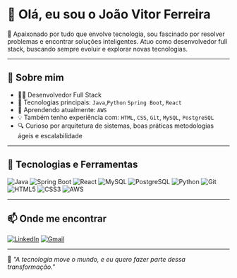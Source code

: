 
# 👋 Olá, eu sou o João Vitor Ferreira

🎯 Apaixonado por tudo que envolve tecnologia, sou fascinado por resolver problemas e encontrar soluções inteligentes. Atuo como desenvolvedor full stack, buscando sempre evoluir e explorar novas tecnologias.

---

## 💼 Sobre mim

- 👨‍💻 Desenvolvedor Full Stack
- 🚀 Tecnologias principais: `Java`,`Python` `Spring Boot`, `React`
- 🧠 Aprendendo atualmente: `AWS`
- 💡 Também tenho experiência com: `HTML`, `CSS`, `Git`, `MySQL`, `PostgreSQL`
- 🔍 Curioso por arquitetura de sistemas, boas práticas metodologias ágeis e escalabilidade

---

## 🚀 Tecnologias e Ferramentas

![Java](https://img.shields.io/badge/-Java-007396?logo=java&logoColor=white&style=flat-square)
![Spring Boot](https://img.shields.io/badge/-Spring%20Boot-6DB33F?logo=spring-boot&logoColor=white&style=flat-square)
![React](https://img.shields.io/badge/-React-61DAFB?logo=react&logoColor=white&style=flat-square)
![MySQL](https://img.shields.io/badge/-MySQL-4479A1?logo=mysql&logoColor=white&style=flat-square)
![PostgreSQL](https://img.shields.io/badge/-PostgreSQL-336791?logo=postgresql&logoColor=white&style=flat-square)
![Python](https://img.shields.io/badge/-Python-3776AB?logo=python&logoColor=white&style=flat-square)
![Git](https://img.shields.io/badge/-Git-F05032?logo=git&logoColor=white&style=flat-square)
![HTML5](https://img.shields.io/badge/-HTML5-E34F26?logo=html5&logoColor=white&style=flat-square)
![CSS3](https://img.shields.io/badge/-CSS3-1572B6?logo=css3&logoColor=white&style=flat-square)
![AWS](https://img.shields.io/badge/-AWS-232F3E?logo=amazon-aws&logoColor=white&style=flat-square)

---

## 📫 Onde me encontrar

[![LinkedIn](https://img.shields.io/badge/-LinkedIn-0A66C2?logo=linkedin&logoColor=white&style=for-the-badge)](https://www.linkedin.com/in/joao-vitor-ferreira-651b9a26b/)
[![Gmail](https://img.shields.io/badge/-Gmail-D14836?logo=gmail&logoColor=white&style=for-the-badge)](mailto:jv96516609@gmail.com)


---

🧠 *"A tecnologia move o mundo, e eu quero fazer parte dessa transformação."*

